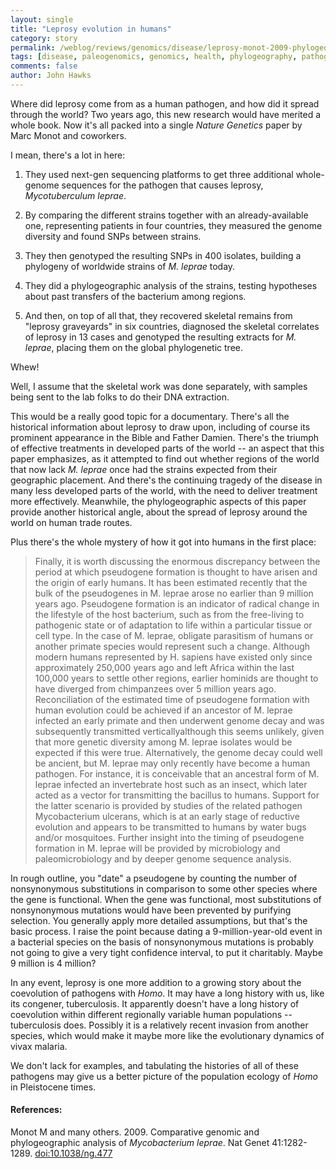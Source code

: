 ```yaml
---
layout: single 
title: "Leprosy evolution in humans" 
category: story
permalink: /weblog/reviews/genomics/disease/leprosy-monot-2009-phylogeography.html
tags: [disease, paleogenomics, genomics, health, phylogeography, pathogens] 
comments: false 
author: John Hawks 
---
```



Where did leprosy come from as a human pathogen, and how did it spread through the world? Two years ago, this new research would have merited a whole book. Now it's all packed into a single <i>Nature Genetics</i> paper by Marc Monot and coworkers. 

I mean, there's a lot in here: 

1. They used next-gen sequencing platforms to get three additional whole-genome sequences for the pathogen that causes leprosy, <i>Mycotuberculum leprae</i>. 

2. By comparing the different strains together with an already-available one, representing patients in four countries, they measured the genome diversity and found SNPs between strains. 

3. They then genotyped the resulting SNPs in 400 isolates, building a phylogeny of worldwide strains of <i>M. leprae</i> today. 

4. They did a phylogeographic analysis of the strains, testing hypotheses about past transfers of the bacterium among regions. 

5. And then, on top of all that, they recovered skeletal remains from "leprosy graveyards" in six countries, diagnosed the skeletal correlates of leprosy in 13 cases and genotyped the resulting extracts for <i>M. leprae</i>, placing them on the global phylogenetic tree. 

Whew!

Well, I assume that the skeletal work was done separately, with samples being sent to the lab folks to do their DNA extraction. 


This would be a really good topic for a documentary. There's all the historical information about leprosy to draw upon, including of course its prominent appearance in the Bible and Father Damien. There's the triumph of effective treatments in developed parts of the world -- an aspect that this paper emphasizes, as it attempted to find out whether regions of the world that now lack <i>M. leprae</i> once had the strains expected from their geographic placement. And there's the continuing tragedy of the disease in many less developed parts of the world, with the need to deliver treatment more effectively. Meanwhile, the phylogeographic aspects of this paper provide another historical angle, about the spread of leprosy around the world on human trade routes. 

Plus there's the whole mystery of how it got into humans in the first place:

<blockquote>Finally, it is worth discussing the enormous discrepancy between the period at which pseudogene formation is thought to have arisen and the origin of early humans. It has been estimated recently that the bulk of the pseudogenes in M. leprae arose no earlier than 9 million years ago. Pseudogene formation is an indicator of radical change in the lifestyle of the host bacterium, such as from the free-living to pathogenic state or of adaptation to life within a particular tissue or cell type. In the case of M. leprae, obligate parasitism of humans or another primate species would represent such a change. Although modern humans represented by H. sapiens have existed only since approximately 250,000 years ago and left Africa within the last 100,000 years to settle other regions, earlier hominids are thought to have diverged from chimpanzees over 5 million years ago. Reconciliation of the estimated time of pseudogene formation with human evolution could be achieved if an ancestor of M. leprae infected an early primate and then underwent genome decay and was subsequently transmitted verticallyalthough this seems unlikely, given that more genetic diversity among M. leprae isolates would be expected if this were true. Alternatively, the genome decay could well be ancient, but M. leprae may only recently have become a human pathogen. For instance, it is conceivable that an ancestral form of M. leprae infected an invertebrate host such as an insect, which later acted as a vector for transmitting the bacillus to humans. Support for the latter scenario is provided by studies of the related pathogen Mycobacterium ulcerans, which is at an early stage of reductive evolution and appears to be transmitted to humans by water bugs and/or mosquitoes. Further insight into the timing of pseudogene formation in M. leprae will be provided by microbiology and paleomicrobiology and by deeper genome sequence analysis.</blockquote>

In rough outline, you "date" a pseudogene by counting the number of nonsynonymous substitutions in comparison to some other species where the gene is functional. When the gene was functional, most substitutions of nonsynonymous mutations would have been prevented by purifying selection. You generally apply more detailed assumptions, but that's the basic process. I raise the point because dating a 9-million-year-old event in a bacterial species on the basis of nonsynonymous mutations is probably not going to give a very tight confidence interval, to put it charitably. Maybe 9 million is 4 million? 

In any event, leprosy is one more addition to a growing story about the coevolution of pathogens with <i>Homo</i>. It may have a long history with us, like its congener, tuberculosis. It apparently doesn't have a long history of coevolution within different regionally variable human populations -- tuberculosis does. Possibly it is a relatively recent invasion from another species, which would make it maybe more like the evolutionary dynamics of vivax malaria. 

We don't lack for examples, and tabulating the histories of all of these pathogens may give us a better picture of the population ecology of <i>Homo</i> in Pleistocene times. 





<h4>References:</h4>

<p class="cite">Monot M and many others. 2009. Comparative genomic and phylogeographic analysis of <i>Mycobacterium leprae</i>. Nat Genet 41:1282-1289. <a href="http://dx.doi.org/10.1038/ng.477">doi:10.1038/ng.477</a></p>




